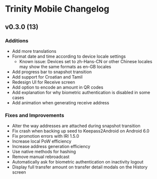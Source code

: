 # Trinity Mobile Changelog

## v0.3.0 (13)

### Additions
- Add more translations
- Format date and time according to device locale settings
  -  Known issue: Devices set to zh-Hans-CN or other Chinese locales may show the same formats as en-GB locales
- Add progress bar to snapshot transition
- Add support for Croatian and Tamil
- Redesign UI for Receive screen
- Add option to encode an amount in QR codes
- Add explanation for why biometric authentication is disabled in some cases
- Add animation when generating receive address


### Fixes and Improvements
- Alter the way addresses are attached during snapshot transition
- Fix crash when backing up seed to Keepass2Android on Android 6.0
- Fix promotion errors with IRI 1.5.0
- Increase local PoW efficiency
- Increase address generation efficiency
- Use native methods for hashing
- Remove manual rebroadcast
- Automatically ask for biometric authentication on inactivity logout
- Display full transfer amount on transfer detail modals on the History screen
